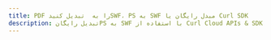 ---title: PDF را به  تبدیل کنیدSWF، PS به SWF مبدل رایگان یا Curl SDKdescription: تبدیل رایگانPS به SWF با استفاده از Curl Cloud APIs & SDK همچنین اسناد PDF را در Cloud ایجاد، ویرایش و رندر کنید.---